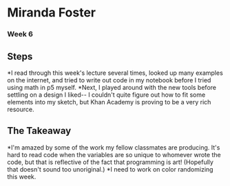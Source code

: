 # Miranda Foster
### Week 6
## Steps
*I read through this week's lecture several times, looked up many examples on
the internet, and tried to write out code in my notebook before I tried using math
in p5 myself.
*Next, I played around with the new tools before settling on a design I liked--
I couldn't quite figure out how to fit some elements into my sketch, but Khan Academy
is proving to be a very rich resource.

## The Takeaway
*I'm amazed by some of the work my fellow classmates are producing. It's hard to
read code when the variables are so unique to whomever wrote the code, but that
is reflective of the fact that programming is art! (Hopefully that doesn't sound
too unoriginal.)
*I need to work on color randomizing this week. 
